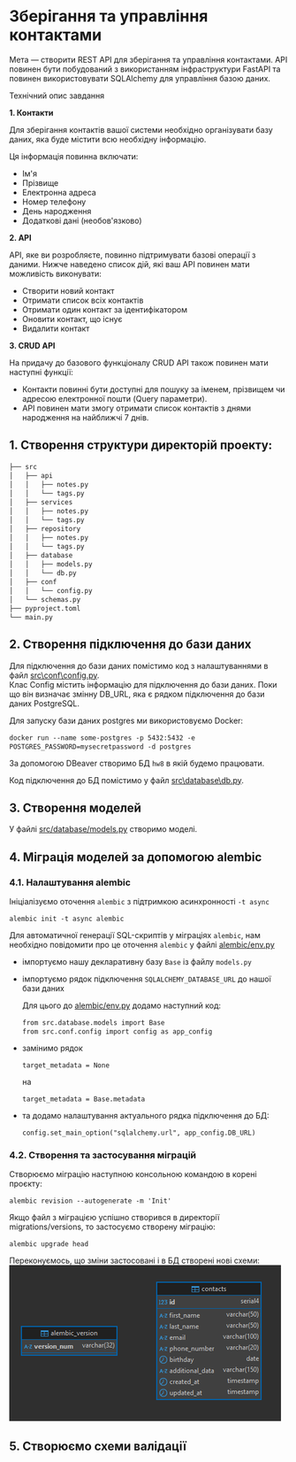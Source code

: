 # Зберігання та управління контактами

Мета — створити REST API для зберігання та управління контактами. API повинен бути побудований з використанням інфраструктури FastAPI та повинен використовувати SQLAlchemy для управління базою даних.

Технічний опис завдання

**1. Контакти**

Для зберігання контактів вашої системи необхідно організувати базу даних, яка буде містити всю необхідну інформацію.

Ця інформація повинна включати:

- Ім'я
- Прізвище
- Електронна адреса
- Номер телефону
- День народження
- Додаткові дані (необов'язково)

**2. API**

API, яке ви розробляєте, повинно підтримувати базові операції з даними. Нижче наведено список дій, які ваш API повинен мати можливість виконувати:

- Створити новий контакт
- Отримати список всіх контактів
- Отримати один контакт за ідентифікатором
- Оновити контакт, що існує
- Видалити контакт

**3. CRUD API**

На придачу до базового функціоналу CRUD API також повинен мати наступні функції:

- Контакти повинні бути доступні для пошуку за іменем, прізвищем чи адресою електронної пошти (Query параметри).
- API повинен мати змогу отримати список контактів з днями народження на найближчі 7 днів.

## 1. Створення структури директорій проекту:

```shell
├── src
│   ├── api
│   │   ├── notes.py
│   │   └── tags.py
│   ├── services
│   │   ├── notes.py
│   │   └── tags.py
│   ├── repository
│   │   ├── notes.py
│   │   └── tags.py
│   ├── database
│   │   ├── models.py
│   │   └── db.py
│   ├── conf
│   │   └── config.py
│   └── schemas.py
├── pyproject.toml
└── main.py
```

## 2. Створення підключення до бази даних

Для підключення до бази даних помістимо код з налаштуваннями в файл [src\conf\config.py](src/conf/config.py).  
Клас Config містить інформацію для підключення до бази даних. Поки що він визначає змінну DB_URL, яка є рядком підключення до бази даних PostgreSQL.

Для запуску бази даних postgres ми використовуємо Docker:

```shell
docker run --name some-postgres -p 5432:5432 -e POSTGRES_PASSWORD=mysecretpassword -d postgres
```

За допомогою DBeaver створимо БД `hw8` в якій будемо працювати.

Код підключення до БД помістимо у файл [src\database\db.py](src/database/db.py).

## 3. Створення моделей

У файлі [src/database/models.py](src/database/models.py) створимо моделі.

## 4. Міграція моделей за допомогою alembic

### 4.1. Налаштування alembic

Ініціалізуємо оточення `alembic` з підтримкою асинхронності `-t async`

```shell
alembic init -t async alembic
```

Для автоматичної генерації SQL-скриптів у міграціях `alembic`, нам необхідно повідомити про це оточення `alembic` у файлі [alembic/env.py](alembic/env.py)

- імпортуємо нашу декларативну базу `Base` із файлу `models.py`
- імпортуємо рядок підключення `SQLALCHEMY_DATABASE_URL` до нашої бази даних

  Для цього до [alembic/env.py](alembic/env.py) додамо наступний код:

  ```Py
  from src.database.models import Base
  from src.conf.config import config as app_config
  ```

- замінимо рядок

  ```Py
  target_metadata = None
  ```

  на

  ```Py
  target_metadata = Base.metadata
  ```

- та додамо налаштування актуального рядка підключення до БД:

  ```Py
  config.set_main_option("sqlalchemy.url", app_config.DB_URL)
  ```

### 4.2. Створення та застосування міграцій

Створюємо міграцію наступною консольною командою в корені проєкту:

```Shell
alembic revision --autogenerate -m 'Init'
```

Якщо файл з міграцією успішно створився в директорії migrations/versions, то застосуємо створену міграцію:

```shell
alembic upgrade head
```
Переконуємось, що зміни застосовані і в БД створені нові схеми:  
![4_2](md.media/4_2.png)

## 5. Створюємо схеми валідації
